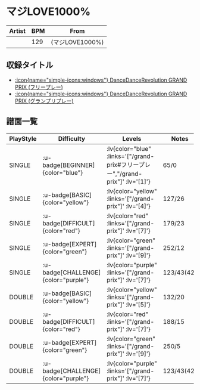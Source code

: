 # マジLOVE1000%

|Artist|BPM|From|
|------|---|----|
||129|(マジLOVE1000%)|

## 収録タイトル

- [ :icon{name="simple-icons:windows"} DanceDanceRevolution GRAND PRIX (フリープレー)](/grand-prix#フリープレー)
- [ :icon{name="simple-icons:windows"} DanceDanceRevolution GRAND PRIX (グランプリプレー)](/grand-prix)

## 譜面一覧

|PlayStyle|Difficulty|Levels|Notes|Movie|
|---------|----------|------|-----|-----|
|SINGLE| :u-badge[BEGINNER]{color="blue"} | :lv{color="blue" :links='["/grand-prix#フリープレー","/grand-prix"]' :lv='[1]'} |65/0||
|SINGLE| :u-badge[BASIC]{color="yellow"} | :lv{color="yellow" :links='["/grand-prix"]' :lv='[4]'} |127/26||
|SINGLE| :u-badge[DIFFICULT]{color="red"} | :lv{color="red" :links='["/grand-prix"]' :lv='[7]'} |179/23||
|SINGLE| :u-badge[EXPERT]{color="green"} | :lv{color="green" :links='["/grand-prix"]' :lv='[9]'} |252/12||
|SINGLE| :u-badge[CHALLENGE]{color="purple"} | :lv{color="purple" :links='["/grand-prix"]' :lv='[7]'} |123/43(42)||
|DOUBLE| :u-badge[BASIC]{color="yellow"} | :lv{color="yellow" :links='["/grand-prix"]' :lv='[5]'} |132/20||
|DOUBLE| :u-badge[DIFFICULT]{color="red"} | :lv{color="red" :links='["/grand-prix"]' :lv='[7]'} |188/15||
|DOUBLE| :u-badge[EXPERT]{color="green"} | :lv{color="green" :links='["/grand-prix"]' :lv='[9]'} |250/5||
|DOUBLE| :u-badge[CHALLENGE]{color="purple"} | :lv{color="purple" :links='["/grand-prix"]' :lv='[7]'} |123/43(42)||
